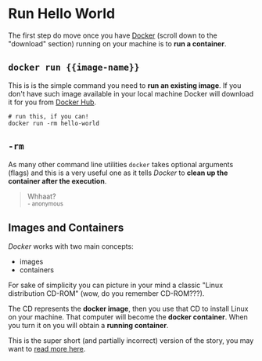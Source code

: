 # Run Hello World

The first step do move once you have [Docker](https://www.docker.com/) (scroll down to the "download" section) running on your machine is to **run a container**.

## `docker run {{image-name}}`

This is is the simple command you need to **run an existing image**. If you don't have such image available in your local machine Docker will download it for you from [Docker Hub](https://hub.docker.com).

	# run this, if you can!
	docker run -rm hello-world
	
## `-rm`

As many other command line utilities `docker` takes optional arguments (flags) and this is a very useful one as it tells _Docker_ to **clean up the container after the execution**.

> Whhaat?  
> <small>- anonymous</small>

## Images and Containers

_Docker_ works with two main concepts:

- images
- containers

For sake of simplicity you can picture in your mind a classic "Linux distribution CD-ROM" (wow, do you remember CD-ROM???).

The CD represents the **docker image**, then you use that CD to install Linux on your machine. That computer will become the **docker container**. When you turn it on you will obtain a **running container**.

This is the super short (and partially incorrect) version of the story, you may want to [read more here](http://stackoverflow.com/questions/23735149/docker-image-vs-container).